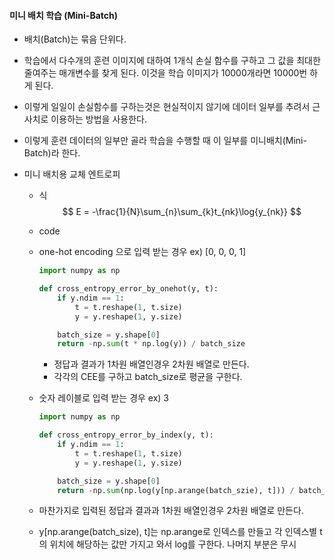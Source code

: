#### **미니 배치 학습 (Mini-Batch)**

- 배치(Batch)는 묶음 단위다. 

- 학습에서 다수개의 훈련 이미지에 대하여 1개식 손실 함수를 구하고 그 값을 최대한 줄여주는 매개변수를 찾게 된다. 이것을 학습 이미지가 10000개라면 10000번 하게 된다.

- 이렇게 일일이 손실함수를 구하는것은 현실적이지 않기에 데이터 일부를 추려서 근사치로 이용하는 방법을 사용한다. 

- 이렇게 훈련 데이터의 일부만 골라 학습을 수행할 때 이 일부를 미니배치(Mini-Batch)라 한다.

- 미니 배치용 교체 엔트로피

  - 식
    $$
    E = -\frac{1}{N}\sum_{n}\sum_{k}t_{nk}\log{y_{nk}}
    $$

  - code

  - one-hot encoding 으로 입력 받는 경우 ex) [0, 0, 0, 1]

    ```python
    import numpy as np
    
    def cross_entropy_error_by_onehot(y, t):
        if y.ndim == 1:
            t = t.reshape(1, t.size)
            y = y.reshape(1, y.size)
    
        batch_size = y.shape[0]
        return -np.sum(t * np.log(y)) / batch_size
    ```

    - 정답과 결과가 1차원 배열인경우 2차원 배열로 만든다.
    - 각각의 CEE를 구하고 batch_size로 평균을 구한다.

  - 숫자 레이블로 입력 받는 경우 ex) 3

    ```python
    import numpy as np
    
    def cross_entropy_error_by_index(y, t):
        if y.ndim == 1:
            t = t.reshape(1, t.size)
            y = y.reshape(1, y.size)
    
        batch_size = y.shape[0]
        return -np.sum(np.log(y[np.arange(batch_szie), t])) / batch_size
    ```

  - 마찬가지로 입력된 정답과 결과과 1차원 배열인경우 2차원 배열로 만든다. 

  - y[np.arange(batch_size), t]는 np.arange로 인덱스를 만들고 각 인덱스별 t의 위치에 해당하는 값만 가지고 와서 log를 구한다. 나머지 부분은 무시